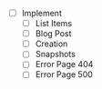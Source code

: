 - [ ] Implement
    - [ ] List Items
    - [ ] Blog Post
    - [ ] Creation
    - [ ] Snapshots
    - [ ] Error Page 404
    - [ ] Error Page 500